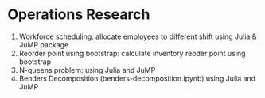 # Operations Research

1. Workforce scheduling: allocate employees to different shift using Julia & JuMP package
2. Reorder point using bootstrap: calculate inventory reoder point using bootstrap
3. N-queens problem: using Julia and JuMP
4. Benders Decomposition (benders-decomposition.ipynb) using Julia and JuMP
